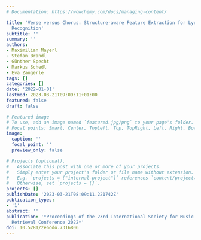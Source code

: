 ```yaml
---
# Documentation: https://wowchemy.com/docs/managing-content/

title: 'Verse versus Chorus: Structure-aware Feature Extraction for Lyrics-based Genre
  Recognition'
subtitle: ''
summary: ''
authors:
- Maximilian Mayerl
- Stefan Brandl
- Günther Specht
- Markus Schedl
- Eva Zangerle
tags: []
categories: []
date: '2022-01-01'
lastmod: 2023-03-21T09:09:11+01:00
featured: false
draft: false

# Featured image
# To use, add an image named `featured.jpg/png` to your page's folder.
# Focal points: Smart, Center, TopLeft, Top, TopRight, Left, Right, BottomLeft, Bottom, BottomRight.
image:
  caption: ''
  focal_point: ''
  preview_only: false

# Projects (optional).
#   Associate this post with one or more of your projects.
#   Simply enter your project's folder or file name without extension.
#   E.g. `projects = ["internal-project"]` references `content/project/deep-learning/index.md`.
#   Otherwise, set `projects = []`.
projects: []
publishDate: '2023-03-21T08:09:11.221742Z'
publication_types:
- '1'
abstract: ''
publication: '*Proceedings of the 23rd International Society for Music Information
  Retrieval Conference 2022*'
doi: 10.5281/zenodo.7316806
---
```

